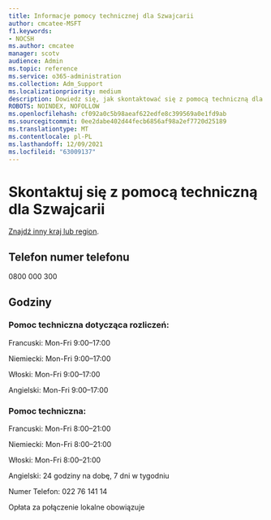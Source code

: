 ```yaml
---
title: Informacje pomocy technicznej dla Szwajcarii
author: cmcatee-MSFT
f1.keywords:
- NOCSH
ms.author: cmcatee
manager: scotv
audience: Admin
ms.topic: reference
ms.service: o365-administration
ms.collection: Adm_Support
ms.localizationpriority: medium
description: Dowiedz się, jak skontaktować się z pomocą techniczną dla swojego kraju lub regionu.
ROBOTS: NOINDEX, NOFOLLOW
ms.openlocfilehash: cf092a0c5b98aeaf622edfe8c399569a0e1fd9ab
ms.sourcegitcommit: 0ee2dabe402d44fecb6856af98a2ef7720d25189
ms.translationtype: MT
ms.contentlocale: pl-PL
ms.lasthandoff: 12/09/2021
ms.locfileid: "63009137"
---
```

# <a name="contact-support-for-switzerland"></a>Skontaktuj się z pomocą techniczną dla Szwajcarii

[Znajdź inny kraj lub region](../get-help-support.md).

## <a name="phone-number"></a>Telefon numer telefonu
0800 000 300

## <a name="hours"></a>Godziny
### <a name="billing-support"></a>Pomoc techniczna dotycząca rozliczeń:

Francuski: Mon-Fri 9:00–17:00

Niemiecki: Mon-Fri 9:00–17:00

Włoski: Mon-Fri 9:00–17:00

Angielski: Mon-Fri 9:00–17:00

### <a name="technical-support"></a>Pomoc techniczna:

Francuski: Mon-Fri 8:00–21:00

Niemiecki: Mon-Fri 8:00–21:00

Włoski: Mon-Fri 8:00–21:00

Angielski: 24 godziny na dobę, 7 dni w tygodniu

Numer Telefon: 022 76 141 14

Opłata za połączenie lokalne obowiązuje
